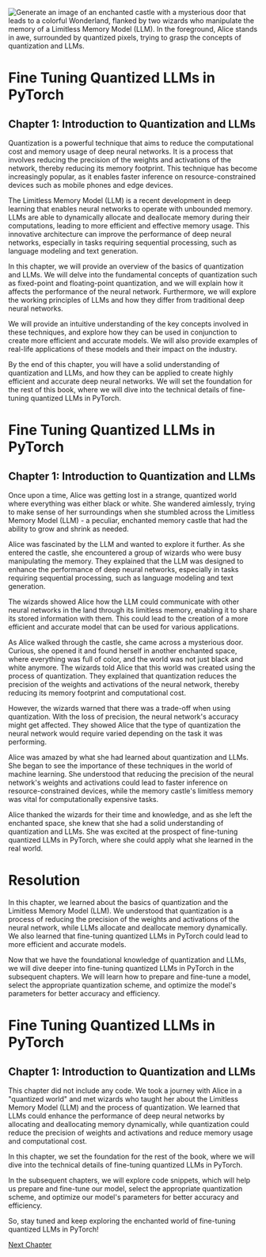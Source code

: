![Generate an image of an enchanted castle with a mysterious door that leads to a colorful Wonderland, flanked by two wizards who manipulate the memory of a Limitless Memory Model (LLM). In the foreground, Alice stands in awe, surrounded by quantized pixels, trying to grasp the concepts of quantization and LLMs.](https://oaidalleapiprodscus.blob.core.windows.net/private/org-ct6DYQ3FHyJcnH1h6OA3fR35/user-qvFBAhW3klZpvcEY1psIUyDK/img-JT4RGLOOHMUHkm7hC3SHZRpI.png?st=2023-04-13T23%3A52%3A54Z&se=2023-04-14T01%3A52%3A54Z&sp=r&sv=2021-08-06&sr=b&rscd=inline&rsct=image/png&skoid=6aaadede-4fb3-4698-a8f6-684d7786b067&sktid=a48cca56-e6da-484e-a814-9c849652bcb3&skt=2023-04-13T17%3A14%3A45Z&ske=2023-04-14T17%3A14%3A45Z&sks=b&skv=2021-08-06&sig=WpGTPGCccXBpscpaPnjuMUH/3QnYT4pqnje/YGs9QSs%3D)


# Fine Tuning Quantized LLMs in PyTorch

## Chapter 1: Introduction to Quantization and LLMs

Quantization is a powerful technique that aims to reduce the computational cost and memory usage of deep neural networks. It is a process that involves reducing the precision of the weights and activations of the network, thereby reducing its memory footprint. This technique has become increasingly popular, as it enables faster inference on resource-constrained devices such as mobile phones and edge devices.

The Limitless Memory Model (LLM) is a recent development in deep learning that enables neural networks to operate with unbounded memory. LLMs are able to dynamically allocate and deallocate memory during their computations, leading to more efficient and effective memory usage. This innovative architecture can improve the performance of deep neural networks, especially in tasks requiring sequential processing, such as language modeling and text generation.

In this chapter, we will provide an overview of the basics of quantization and LLMs. We will delve into the fundamental concepts of quantization such as fixed-point and floating-point quantization, and we will explain how it affects the performance of the neural network. Furthermore, we will explore the working principles of LLMs and how they differ from traditional deep neural networks.

We will provide an intuitive understanding of the key concepts involved in these techniques, and explore how they can be used in conjunction to create more efficient and accurate models. We will also provide examples of real-life applications of these models and their impact on the industry.

By the end of this chapter, you will have a solid understanding of quantization and LLMs, and how they can be applied to create highly efficient and accurate deep neural networks. We will set the foundation for the rest of this book, where we will dive into the technical details of fine-tuning quantized LLMs in PyTorch.
# Fine Tuning Quantized LLMs in PyTorch

## Chapter 1: Introduction to Quantization and LLMs

Once upon a time, Alice was getting lost in a strange, quantized world where everything was either black or white. She wandered aimlessly, trying to make sense of her surroundings when she stumbled across the Limitless Memory Model (LLM) - a peculiar, enchanted memory castle that had the ability to grow and shrink as needed.

Alice was fascinated by the LLM and wanted to explore it further. As she entered the castle, she encountered a group of wizards who were busy manipulating the memory. They explained that the LLM was designed to enhance the performance of deep neural networks, especially in tasks requiring sequential processing, such as language modeling and text generation.

The wizards showed Alice how the LLM could communicate with other neural networks in the land through its limitless memory, enabling it to share its stored information with them. This could lead to the creation of a more efficient and accurate model that can be used for various applications.

As Alice walked through the castle, she came across a mysterious door. Curious, she opened it and found herself in another enchanted space, where everything was full of color, and the world was not just black and white anymore. The wizards told Alice that this world was created using the process of quantization. They explained that quantization reduces the precision of the weights and activations of the neural network, thereby reducing its memory footprint and computational cost. 

However, the wizards warned that there was a trade-off when using quantization. With the loss of precision, the neural network's accuracy might get affected. They showed Alice that the type of quantization the neural network would require varied depending on the task it was performing.

Alice was amazed by what she had learned about quantization and LLMs. She began to see the importance of these techniques in the world of machine learning. She understood that reducing the precision of the neural network's weights and activations could lead to faster inference on resource-constrained devices, while the memory castle's limitless memory was vital for computationally expensive tasks.

Alice thanked the wizards for their time and knowledge, and as she left the enchanted space, she knew that she had a solid understanding of quantization and LLMs. She was excited at the prospect of fine-tuning quantized LLMs in PyTorch, where she could apply what she learned in the real world.

# Resolution

In this chapter, we learned about the basics of quantization and the Limitless Memory Model (LLM). We understood that quantization is a process of reducing the precision of the weights and activations of the neural network, while LLMs allocate and deallocate memory dynamically. We also learned that fine-tuning quantized LLMs in PyTorch could lead to more efficient and accurate models.

Now that we have the foundational knowledge of quantization and LLMs, we will dive deeper into fine-tuning quantized LLMs in PyTorch in the subsequent chapters. We will learn how to prepare and fine-tune a model, select the appropriate quantization scheme, and optimize the model's parameters for better accuracy and efficiency.
# Fine Tuning Quantized LLMs in PyTorch

## Chapter 1: Introduction to Quantization and LLMs

This chapter did not include any code. We took a journey with Alice in a "quantized world" and met wizards who taught her about the Limitless Memory Model (LLM) and the process of quantization. We learned that LLMs could enhance the performance of deep neural networks by allocating and deallocating memory dynamically, while quantization could reduce the precision of weights and activations and reduce memory usage and computational cost.

In this chapter, we set the foundation for the rest of the book, where we will dive into the technical details of fine-tuning quantized LLMs in PyTorch.

In the subsequent chapters, we will explore code snippets, which will help us prepare and fine-tune our model, select the appropriate quantization scheme, and optimize our model's parameters for better accuracy and efficiency. 

So, stay tuned and keep exploring the enchanted world of fine-tuning quantized LLMs in PyTorch!


[Next Chapter](02_Chapter02.md)